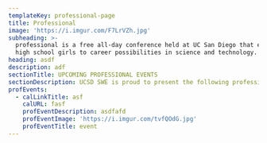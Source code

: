 ```yaml
---
templateKey: professional-page
title: Professional
image: 'https://i.imgur.com/F7LrVZh.jpg'
subheading: >-
  professional is a free all-day conference held at UC San Diego that exposes
  high school girls to career possibilities in science and technology.
heading: asdf
description: adf
sectionTitle: UPCOMING PROFESSIONAL EVENTS
sectionDescription: UCSD SWE is proud to present the following professional events
profEvents:
  - calLinkTitle: asf
    calURL: fasf
    profEventDescription: asdfafd
    profEventImage: 'https://i.imgur.com/tvfQOdG.jpg'
    profEventTitle: event
---
```



